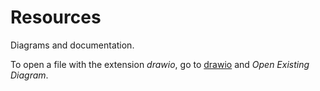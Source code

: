 # Resources
Diagrams and documentation.

To open a file with the extension *drawio*, go to [drawio](https://www.draw.io) and *Open Existing Diagram*.